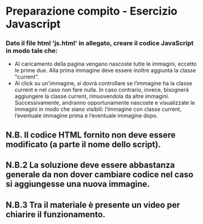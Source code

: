 # Preparazione compito - Esercizio Javascript

### Dato il file html 'js.html' in allegato, creare il codice JavaScript in modo tale che:
- Al caricamento della pagina vengano nascoste tutte le immagini, eccetto le prime due. Alla prima immagine deve essere inoltre aggiunta la classe "current". 
- Al click su un'immagine, si dovrà controllare se l’immagine ha la classe current e nel caso non fare nulla. In caso contrario, invece, bisognerà aggiungere la classe current, rimuovendola da altre immagini. Successivamente, andranno opportunamente nascoste e visualizzate le immagini in modo che siano visibili: l’immagine con classe current, l’eventuale immagine prima e l’eventuale immagine dopo.

## N.B. Il codice HTML fornito non deve essere modificato (a parte il nome dello script).

## N.B.2 La soluzione deve essere abbastanza generale da non dover cambiare codice nel caso si aggiungesse una nuova immagine.

## N.B.3 Tra il materiale è presente un video per chiarire il funzionamento.
